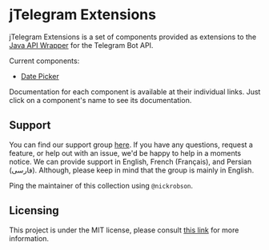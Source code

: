 # jTelegram Extensions

jTelegram Extensions is a set of components provided as extensions to the [Java API Wrapper](https://github.com/jTelegram/jTelegramBotAPI) for the Telegram Bot API.

Current components:
* [Date Picker](https://github.com/jTelegram/jTelegramBotAPI-ext/blob/master/jtelegrambotapi-ext-datepicker)

Documentation for each component is available at their individual links. Just click on a component's name to see its documentation.

## Support

You can find our support group [here](https://t.me/jTelegramSupport).
If you have any questions, request a feature, or help out with an issue, we'd be happy to help in a moments notice.
We can provide support in English, French (Français), and Persian (فارسی). Although, please keep in mind that the group is mainly in English.

Ping the maintainer of this collection using `@nickrobson`.

## Licensing

This project is under the MIT license, please consult [this link](https://github.com/jTelegram/jTelegramBotAPI/blob/master/LICENSE) for more information.
